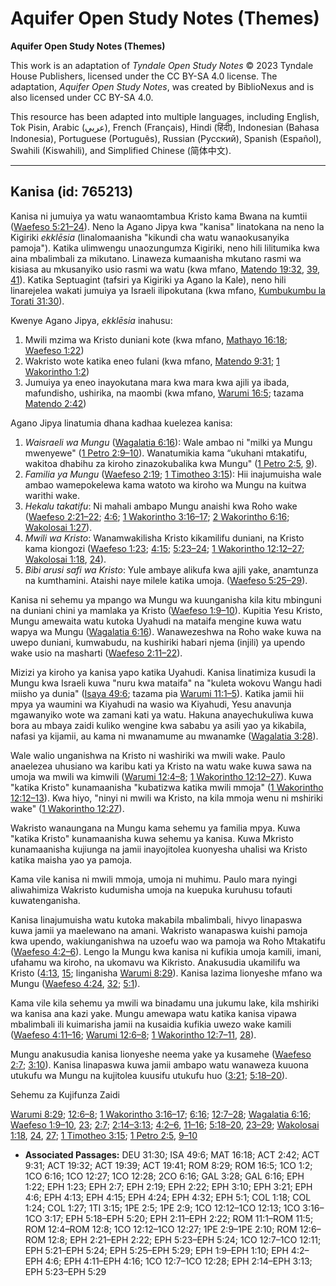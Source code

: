 # Aquifer Open Study Notes (Themes)

**Aquifer Open Study Notes (Themes)**

This work is an adaptation of *Tyndale Open Study Notes* © 2023 Tyndale House Publishers, licensed under the CC BY\-SA 4\.0 license. The adaptation, *Aquifer Open Study Notes*, was created by BiblioNexus and is also licensed under CC BY\-SA 4\.0\.

This resource has been adapted into multiple languages, including English, Tok Pisin, Arabic (عربي), French (Français), Hindi (हिंदी), Indonesian (Bahasa Indonesia), Portuguese (Português), Russian (Русский), Spanish (Español), Swahili (Kiswahili), and Simplified Chinese (简体中文).



--------------------------------

## Kanisa (id: 765213)

Kanisa ni jumuiya ya watu wanaomtambua Kristo kama Bwana na kumtii ([Waefeso 5:21–24](https://ref.ly/Eph5:21-Eph5:24)). Neno la Agano Jipya kwa "kanisa" linatokana na neno la Kigiriki *ekklēsia* (linalomaanisha "kikundi cha watu wanaokusanyika pamoja"). Katika ulimwengu unaozungumza Kigiriki, neno hili lilitumika kwa aina mbalimbali za mikutano. Linaweza kumaanisha mkutano rasmi wa kisiasa au mkusanyiko usio rasmi wa watu (kwa mfano, [Matendo 19:32](https://ref.ly/Acts19:32), [39](https://ref.ly/Acts19:39), [41](https://ref.ly/Acts19:41)). Katika Septuagint (tafsiri ya Kigiriki ya Agano la Kale), neno hili linarejelea wakati jumuiya ya Israeli ilipokutana (kwa mfano, [Kumbukumbu la Torati 31:30](https://ref.ly/Deut31:30)).

Kwenye Agano Jipya, *ekklēsia* inahusu:

1. Mwili mzima wa Kristo duniani kote (kwa mfano, [Mathayo 16:18](https://ref.ly/Matt16:18); [Waefeso 1:22](https://ref.ly/Eph1:22))
2. Wakristo wote katika eneo fulani (kwa mfano, [Matendo 9:31](https://ref.ly/Acts9:31); [1 Wakorintho 1:2](https://ref.ly/1Cor1:2))
3. Jumuiya ya eneo inayokutana mara kwa mara kwa ajili ya ibada, mafundisho, ushirika, na maombi (kwa mfano, [Warumi 16:5](https://ref.ly/Rom16:5); tazama [Matendo 2:42](https://ref.ly/Acts2:42))

Agano Jipya linatumia dhana kadhaa kuelezea kanisa:

1. *Waisraeli wa Mungu* ([Wagalatia 6:16](https://ref.ly/Gal6:16)): Wale ambao ni "milki ya Mungu mwenyewe" ([1 Petro 2:9–10](https://ref.ly/1Pet2:9-1Pet2:10)). Wanatumikia kama “ukuhani mtakatifu, wakitoa dhabihu za kiroho zinazokubalika kwa Mungu" ([1 Petro 2:5](https://ref.ly/1Pet2:5), [9](https://ref.ly/1Pet2:9)).
2. *Familia ya Mungu* ([Waefeso 2:19](https://ref.ly/Eph2:19); [1 Timotheo 3:15](https://ref.ly/1Tim3:15)): Hii inajumuisha wale ambao wamepokelewa kama watoto wa kiroho wa Mungu na kuitwa warithi wake.
3. *Hekalu takatifu*: Ni mahali ambapo Mungu anaishi kwa Roho wake ([Waefeso 2:21–22](https://ref.ly/Eph2:21-Eph2:22); [4:6](https://ref.ly/Eph4:6); [1 Wakorintho 3:16–17](https://ref.ly/1Cor3:16-1Cor3:17); [2 Wakorintho 6:16](https://ref.ly/2Cor6:16); [Wakolosai 1:27](https://ref.ly/Col1:27)).
4. *Mwili wa Kristo*: Wanamwakilisha Kristo kikamilifu duniani, na Kristo kama kiongozi ([Waefeso 1:23](https://ref.ly/Eph1:23); [4:15](https://ref.ly/Eph4:15); [5:23–24](https://ref.ly/Eph5:23-Eph5:24); [1 Wakorintho 12:12–27](https://ref.ly/1Cor12:12-1Cor12:27); [Wakolosai 1:18](https://ref.ly/Col1:18), [24](https://ref.ly/Col1:24)).
5. *Bibi arusi safi wa Kristo*: Yule ambaye alikufa kwa ajili yake, anamtunza na kumthamini. Ataishi naye milele katika umoja. ([Waefeso 5:25–29](https://ref.ly/Eph5:25-Eph5:29)).

Kanisa ni sehemu ya mpango wa Mungu wa kuunganisha kila kitu mbinguni na duniani chini ya mamlaka ya Kristo ([Waefeso 1:9–10](https://ref.ly/Eph1:9-Eph1:10)). Kupitia Yesu Kristo, Mungu amewaita watu kutoka Uyahudi na mataifa mengine kuwa watu wapya wa Mungu ([Wagalatia 6:16](https://ref.ly/Gal6:16)). Wanawezeshwa na Roho wake kuwa na uwepo duniani, kumwabudu, na kushiriki habari njema (injili) ya upendo wake usio na masharti ([Waefeso 2:11–22](https://ref.ly/Eph2:11-Eph2:22)).

Mizizi ya kiroho ya kanisa yapo katika Uyahudi. Kanisa linatimiza kusudi la Mungu kwa Israeli kuwa "nuru kwa mataifa" na "kuleta wokovu Wangu hadi miisho ya dunia" ([Isaya 49:6](https://ref.ly/Isa49:6); tazama pia [Warumi 11:1–5](https://ref.ly/Rom11:1-Rom11:5)). Katika jamii hii mpya ya waumini wa Kiyahudi na wasio wa Kiyahudi, Yesu anavunja mgawanyiko wote wa zamani kati ya watu. Hakuna anayechukuliwa kuwa bora au mbaya zaidi kuliko wengine kwa sababu ya asili yao ya kikabila, nafasi ya kijamii, au kama ni mwanamume au mwanamke ([Wagalatia 3:28](https://ref.ly/Gal3:28)).

Wale walio unganishwa na Kristo ni washiriki wa mwili wake. Paulo anaelezea uhusiano wa karibu kati ya Kristo na watu wake kuwa sawa na umoja wa mwili wa kimwili ([Warumi 12:4–8](https://ref.ly/Rom12:4-Rom12:8); [1 Wakorintho 12:12–27](https://ref.ly/1Cor12:12-1Cor12:27)). Kuwa "katika Kristo" kunamaanisha "kubatizwa katika mwili mmoja" ([1 Wakorintho 12:12–13](https://ref.ly/1Cor12:12-1Cor12:13)). Kwa hiyo, "ninyi ni mwili wa Kristo, na kila mmoja wenu ni mshiriki wake" ([1 Wakorintho 12:27](https://ref.ly/1Cor12:27)).

Wakristo wanaungana na Mungu kama sehemu ya familia mpya. Kuwa "katika Kristo" kunamaanisha kuwa sehemu ya kanisa. Kuwa Mkristo kunamaanisha kujiunga na jamii inayojitolea kuonyesha uhalisi wa Kristo katika maisha yao ya pamoja.

Kama vile kanisa ni mwili mmoja, umoja ni muhimu. Paulo mara nyingi aliwahimiza Wakristo kudumisha umoja na kuepuka kuruhusu tofauti kuwatenganisha.

Kanisa linajumuisha watu kutoka makabila mbalimbali, hivyo linapaswa kuwa jamii ya maelewano na amani. Wakristo wanapaswa kuishi pamoja kwa upendo, wakiunganishwa na uzoefu wao wa pamoja wa Roho Mtakatifu ([Waefeso 4:2–6](https://ref.ly/Eph4:2-Eph4:6)). Lengo la Mungu kwa kanisa ni kufikia umoja kamili, imani, ufahamu wa kiroho, na ukomavu wa Kikristo. Anakusudia ukamilifu wa Kristo ([4:13](https://ref.ly/Eph4:13), [15](https://ref.ly/Eph4:15); linganisha [Warumi 8:29](https://ref.ly/Rom8:29)). Kanisa lazima lionyeshe mfano wa Mungu ([Waefeso 4:24](https://ref.ly/Eph4:24), [32](https://ref.ly/Eph4:32); [5:1](https://ref.ly/Eph5:1)).

Kama vile kila sehemu ya mwili wa binadamu una jukumu lake, kila mshiriki wa kanisa ana kazi yake. Mungu amewapa watu katika kanisa vipawa mbalimbali ili kuimarisha jamii na kusaidia kufikia uwezo wake kamili ([Waefeso 4:11–16](https://ref.ly/Eph4:11-Eph4:16); [Warumi 12:6–8](https://ref.ly/Rom12:6-Rom12:8); [1 Wakorintho 12:7–11](https://ref.ly/1Cor12:7-1Cor12:11), [28](https://ref.ly/1Cor12:28)).

Mungu anakusudia kanisa lionyeshe neema yake ya kusamehe ([Waefeso 2:7](https://ref.ly/Eph2:7); [3:10](https://ref.ly/Eph3:10)). Kanisa linapaswa kuwa jamii ambapo watu wanaweza kuuona utukufu wa Mungu na kujitolea kuusifu utukufu huo ([3:21](https://ref.ly/Eph3:21); [5:18–20](https://ref.ly/Eph5:18-Eph5:20)).

Sehemu za Kujifunza Zaidi

[Warumi 8:29](https://ref.ly/Rom8:29); [12:6–8](https://ref.ly/Rom12:6-Rom12:8); [1 Wakorintho 3:16–17](https://ref.ly/1Cor3:16-1Cor3:17); [6:16](https://ref.ly/1Cor6:16); [12:7–28](https://ref.ly/1Cor12:7-1Cor12:28); [Wagalatia 6:16](https://ref.ly/Gal6:16); [Waefeso 1:9–10](https://ref.ly/Eph1:9-Eph1:10), [23](https://ref.ly/Eph1:23); [2:7](https://ref.ly/Eph2:7); [2:14–3:13](https://ref.ly/Eph2:14-Eph3:13); [4:2–6](https://ref.ly/Eph4:2-Eph4:6), [11–16](https://ref.ly/Eph4:11-Eph4:16); [5:18–20](https://ref.ly/Eph5:18-Eph5:20), [23–29](https://ref.ly/Eph5:23-Eph5:29); [Wakolosai 1:18](https://ref.ly/Col1:18), [24](https://ref.ly/Col1:24), [27](https://ref.ly/Col1:27); [1 Timotheo 3:15](https://ref.ly/1Tim3:15); [1 Petro 2:5](https://ref.ly/1Pet2:5), [9–10](https://ref.ly/1Pet2:9-1Pet2:10)

* **Associated Passages:** DEU 31:30; ISA 49:6; MAT 16:18; ACT 2:42; ACT 9:31; ACT 19:32; ACT 19:39; ACT 19:41; ROM 8:29; ROM 16:5; 1CO 1:2; 1CO 6:16; 1CO 12:27; 1CO 12:28; 2CO 6:16; GAL 3:28; GAL 6:16; EPH 1:22; EPH 1:23; EPH 2:7; EPH 2:19; EPH 2:22; EPH 3:10; EPH 3:21; EPH 4:6; EPH 4:13; EPH 4:15; EPH 4:24; EPH 4:32; EPH 5:1; COL 1:18; COL 1:24; COL 1:27; 1TI 3:15; 1PE 2:5; 1PE 2:9; 1CO 12:12–1CO 12:13; 1CO 3:16–1CO 3:17; EPH 5:18–EPH 5:20; EPH 2:11–EPH 2:22; ROM 11:1–ROM 11:5; ROM 12:4–ROM 12:8; 1CO 12:12–1CO 12:27; 1PE 2:9–1PE 2:10; ROM 12:6–ROM 12:8; EPH 2:21–EPH 2:22; EPH 5:23–EPH 5:24; 1CO 12:7–1CO 12:11; EPH 5:21–EPH 5:24; EPH 5:25–EPH 5:29; EPH 1:9–EPH 1:10; EPH 4:2–EPH 4:6; EPH 4:11–EPH 4:16; 1CO 12:7–1CO 12:28; EPH 2:14–EPH 3:13; EPH 5:23–EPH 5:29


